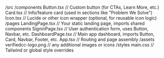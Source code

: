 /src
  /components
    Button.tsx          // Custom button (for CTAs, Learn More, etc.)
    Card.tsx            // Info/feature card (used in sections like "Problem We Solve")
    Icon.tsx            // Lucide or other icon wrapper (optional, for reusable icon logic)
  /pages
    LandingPage.tsx     // Your static landing page, imports shared components
    SigninPage.tsx      // User authentication form, uses Button, Navbar, etc.
    DashboardPage.tsx   // Main app dashboard, imports Button, Card, Navbar, Footer, etc.
  App.tsx               // Routing and page assembly
  /assets
    verifiedcc-logo.png
    // any additional images or icons
  /styles
    main.css            // Tailwind or global style overrides